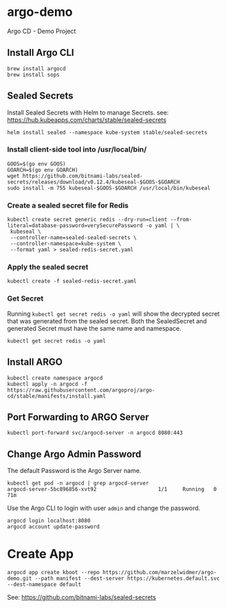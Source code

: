 # argo-demo
Argo CD - Demo Project

## Install Argo CLI
```
brew install argocd
brew install sops
```
## Sealed Secrets
Install Sealed Secrets with Helm to manage Secrets. 
see: https://hub.kubeapps.com/charts/stable/sealed-secrets
```
helm install sealed --namespace kube-system stable/sealed-secrets
```
### Install client-side tool into /usr/local/bin/
```
GOOS=$(go env GOOS)
GOARCH=$(go env GOARCH)
wget https://github.com/bitnami-labs/sealed-secrets/releases/download/v0.12.4/kubeseal-$GOOS-$GOARCH
sudo install -m 755 kubeseal-$GOOS-$GOARCH /usr/local/bin/kubeseal
```
### Create a sealed secret file for Redis
```
kubectl create secret generic redis --dry-run=client --from-literal=database-password=verySecurePassword -o yaml | \
 kubeseal \
 --controller-name=sealed-sealed-secrets \
 --controller-namespace=kube-system \
 --format yaml > sealed-redis-secret.yaml
```
### Apply the sealed secret
```
kubectl create -f sealed-redis-secret.yaml
```
### Get Secret
Running `kubectl get secret redis -o yaml` will show the decrypted secret that was generated from the sealed secret.
Both the SealedSecret and generated Secret must have the same name and namespace.
```
kubectl get secret redis -o yaml
```





## Install ARGO
```
kubectl create namespace argocd
kubectl apply -n argocd -f https://raw.githubusercontent.com/argoproj/argo-cd/stable/manifests/install.yaml
```


## Port Forwarding to ARGO Server
```
kubectl port-forward svc/argocd-server -n argocd 8080:443
```


## Change Argo Admin Password
The default Password is the Argo Server name.
```
kubectl get pod -n argocd | grep argocd-server
argocd-server-5bc896856-xvt92                    1/1     Running   0          71m
```
Use the Argo CLI to login with user `admin` and change the password.
```
argocd login localhost:8080
argocd account update-password
```

# Create App
```
argocd app create kboot --repo https://github.com/marzelwidmer/argo-demo.git --path manifest --dest-server https://kubernetes.default.svc --dest-namespace default
```

 


See:
https://github.com/bitnami-labs/sealed-secrets
